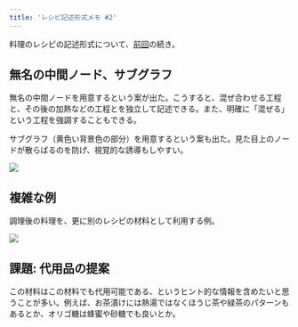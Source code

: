 ```yaml
---
title: 'レシピ記述形式メモ #2'
---
```

料理のレシピの記述形式について、[前回](https://r7kamura.com/articles/2022-05-13-mermaid-recipe-memo)の続き。

無名の中間ノード、サブグラフ
--------------

無名の中間ノードを用意するという案が出た。こうすると、混ぜ合わせる工程と、その後の加熱などの工程とを独立して記述できる。また、明確に「混ぜる」という工程を強調することもできる。

サブグラフ（黄色い背景色の部分）を用意するという案も出た。見た目上のノードが散らばるのを防げ、視覚的な誘導もしやすい。

![](https://lh5.googleusercontent.com/ny69FIXviRf6WKYKJmdlCToOTufBNOA1IgULIw9caKYuJmRTtlP0QsmhZr4MT8opU_rE3hNbh7NH46uR_4p8lhV2Vp2uIvDC6IsxkJQpFay8EdYdITXRuhNPK67aeA_Icm-xxYZvZ9hWXKxJ4rTNcQ)

複雑な例
----

調理後の料理を、更に別のレシピの材料として利用する例。

![](https://lh4.googleusercontent.com/NyMS0ek6jQfoNEnvRG4q2XlU9F_fFqwFZa0MkDrdQG0a-RS10RsAUMQKk0Vsski7PRM3n4PW4wNBHUagXYtniH5Cb-u0o__imW8-cuZtDB2qsICD3mMVk-aGEZpm5F5MKGvx2NG4vXpo0VUF355JFA)

課題: 代用品の提案
----------

この材料はこの材料でも代用可能である、というヒント的な情報を含めたいと思うことが多い。例えば、お茶漬けには熱湯ではなくほうじ茶や緑茶のパターンもあるとか、オリゴ糖は蜂蜜や砂糖でも良いとか。
